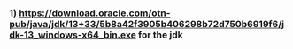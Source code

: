 ### 1) https://download.oracle.com/otn-pub/java/jdk/13+33/5b8a42f3905b406298b72d750b6919f6/jdk-13_windows-x64_bin.exe for the jdk

